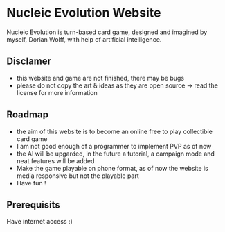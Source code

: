 # Nucleic Evolution Website

Nucleic Evolution is turn-based card game, designed and imagined by myself, Dorian Wolff, with help of artificial intelligence.

## Disclamer

* this website and game are not finished, there may be bugs
* please do not copy the art & ideas as they are open source -> read the license for more information

## Roadmap

* the aim of this website is to become an online free to play collectible card game
* I am not good enough of a programmer to implement PVP as of now
* the AI will be upgarded, in the future a tutorial, a campaign mode and neat features will be added
* Make the game playable on phone format, as of now the website is media responsive but not the playable part
* Have fun !

## Prerequisits

Have internet access :)
